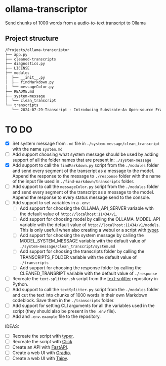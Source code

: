 # ollama-transcriptor

Send chunks of 1000 words from a audio-to-text transcript to Ollama

## Project structure
```md
/Projects/ollama-transcriptor
├── app.py
├── cleaned-transcripts
├── diagnostics.py
├── LICENSE
├── modules
│  ├── __init__.py
│  ├── findMarkdown.py
│  └── messageColor.py
├── README.md
├── system-message
│  └── clean_transcript
└── transcripts
   └── 2024-07-29-Transcript - Introducing Substrate—An Open-source Framework for Human Understanding, Meaning, and Progress.md
```

# TO DO
- [X] Set system message from `.md` file in `./system-message/clean_transcript` with the name `system.md`
- [ ] Add support choosing what system message should be used by adding support of all the folder names that are present in: `./system-message`
- [X] Add support to call the `findMarkdown.py` script from the `./modules` folder and send every segment of the transcript as a message to the model. Append the response to the message to `./response` folder with the name of the input file used in `./find-markdown/transcripts` folder.
- [ ] Add support to call the `messageColor.py` script from the `./modules` folder and send every segment of the transcript as a message to the model. Append the response to every status message send to the console.
- [ ] Add support to set variables in a `.env`:
    - [ ] Add support for choosing the OLLAMA_API_SERVER variable with the default value of `http://localhost:11434/v1`. 
    - [ ] Add support for choosing model by calling the OLLAMA_MODEL_API variable with the default value of `http://localhost:11434/v1/models`. This is only usefull when also creating a webui or a script with [typer](https://github.com/tiangolo/typer). 
    - [ ] Add support for choosing the system message by calling the MODEL_SYSTEM_MESSAGE variable with the default value of `./system-message/clean_transcript/system.md`
    - [ ] Add support for choosing the transcripts folder by calling the TRANSCRIPTS_FOLDER variable with the default value of `./transcripts`
    - [ ] Add support for choosing the response folder by calling the CLEANED_TRANSRIPT variable with the default value of `./response`
- [ ] Recreate the `text-splitter.sh` script from the [text-splitter](https://github.com/beecave-homelab/text-splitter) repository in Python.
- [ ] Add support to call the `textSplitter.py` script from the `./modules` folder and cut the text into chunks of 1000 words in their own Markdown codeblock. Save them in the `./transcripts` folder.
- [ ] Add support for setting CLI arguments for all the variables used in the script (they should also be present in the `.env` file).
- [ ] Add and `.env.example` file to the repository.

IDEAS:
- [ ] Recreate the script with [typer](https://github.com/tiangolo/typer). 
- [ ] Recreate the script with [Click](https://click.palletsprojects.com/en/8.1.x/)
- [ ] Create an API with [FastAPI](https://github.com/tiangolo/fastapi).
- [ ] Create a web UI with [Gradio](https://github.com/gradio-app/gradio).
- [ ] Create a web UI with [Taipy](https://github.com/Avaiga/taipy).